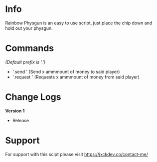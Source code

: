 # Info
Rainbow Physgun is an easy to use script, just place the chip down and hold out your physgun.

# Commands
*(Default prefix is '.')*
- '.send <name> <ammount>' (Send x ammmount of money to said player)
- '.request <name> <ammount>' (Requests x ammmount of money from said player)

# Change Logs
**Version 1**
- Release

# Support
For support with this scipt please visit https://jxckdev.co/contact-me/
